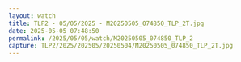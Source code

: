 ```yaml
---
layout: watch
title: TLP2 - 05/05/2025 - M20250505_074850_TLP_2T.jpg
date: 2025-05-05 07:48:50
permalink: /2025/05/05/watch/M20250505_074850_TLP_2
capture: TLP2/2025/202505/20250504/M20250505_074850_TLP_2T.jpg
---
```


